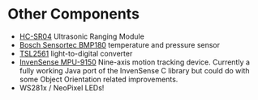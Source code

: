 # Other Components

* [HC-SR04](http://www.micropik.com/PDF/HCSR04.pdf) Ultrasonic Ranging Module
* [Bosch Sensortec BMP180](http://www.bosch-sensortec.com/bst/products/all_products/bmp180) temperature and pressure sensor
* [TSL2561](https://www.adafruit.com/datasheets/TSL2561.pdf) light-to-digital converter
* [InvenSense MPU-9150](http://www.invensense.com/products/motion-tracking/9-axis/mpu-9150/) Nine-axis motion tracking device. Currently a fully working Java port of the InvenSense C library but could do with some Object Orientation related improvements.
* WS281x / NeoPixel LEDs!
